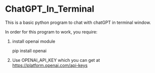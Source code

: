 # ChatGPT_In_Terminal

This is a basic python program to chat with chatGPT in terminal window.

In order for this program to work, you require:
1. install openai module

   pip install openai

2. Use OPENAI_API_KEY which you can get at https://platform.openai.com/api-keys
